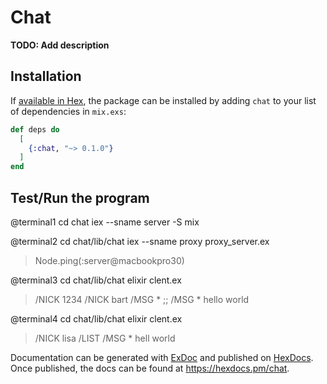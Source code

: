 # Chat

**TODO: Add description**

## Installation

If [available in Hex](https://hex.pm/docs/publish), the package can be installed
by adding `chat` to your list of dependencies in `mix.exs`:

```elixir
def deps do
  [
    {:chat, "~> 0.1.0"}
  ]
end
```

## Test/Run the program

@terminal1
cd chat
iex --sname server -S mix

@terminal2
cd chat/lib/chat
iex --sname proxy proxy_server.ex

> Node.ping(:server@macbookpro30)

@terminal3
cd chat/lib/chat
elixir clent.ex

> /NICK 1234
> /NICK bart
> /MSG * ;;
> /MSG * hello world

@terminal4
cd chat/lib/chat
elixir clent.ex

> /NICK lisa
> /LIST
> /MSG * hell world


Documentation can be generated with [ExDoc](https://github.com/elixir-lang/ex_doc)
and published on [HexDocs](https://hexdocs.pm). Once published, the docs can
be found at <https://hexdocs.pm/chat>.

